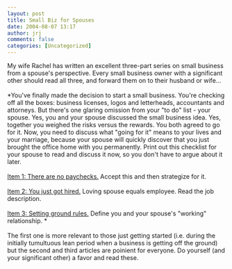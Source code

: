 ```yaml
---
layout: post
title: Small Biz for Spouses
date: 2004-08-07 13:17
author: jrj
comments: false
categories: [Uncategorized]
---
```

My wife Rachel has written an excellent three-part series on small business from a spouse's perspective. Every small business owner with a significant other should read all three, and forward them on to their husband or wife...<br /><br />*You've finally made the decision to start a small business. You're checking off all the boxes: business licenses, logos and letterheads, accountants and attorneys. But there's one glaring omission from your "to do" list - your spouse. Yes, you and your spouse discussed the small business idea. Yes, together you weighed the risks versus the rewards. You both agreed to go for it. Now, you need to discuss what "going for it" means to your lives and your marriage, because your spouse will quickly discover that you just brought the office home with you permanently. Print out this checklist for your spouse to read and discuss it now, so you don't have to argue about it later.<br /><br /><a href="http://www.small-biz-advisor.com/Articles/889.aspx">Item 1: There are no paychecks.</a> Accept this and then strategize for it.<br /><br /><a href="http://www.small-biz-advisor.com/Articles/890.aspx">Item 2: You just got hired.</a> Loving spouse equals employee. Read the job description.<br /><br /><a href="http://www.small-biz-advisor.com/Articles/891.aspx">Item 3: Setting ground rules.</a> Define you and your spouse's "working" relationship. *<br /><br />The first one is more relevant to those just getting started (i.e. during the initially tumultuous lean period when a business is getting off the ground) but the second and third articles are poinient for everyone. Do yourself (and your significant other) a favor and read these.
